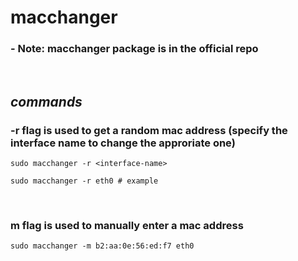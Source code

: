 # macchanger
### - Note: macchanger package is in the official repo

<br>

## **_commands_** 

### -r flag is used to get a random mac address (specify the interface name to change the approriate one)
```sudo macchanger -r <interface-name>```

```sudo macchanger -r eth0 # example```

<br>

### m flag is used to manually enter a mac address
```sudo macchanger -m b2:aa:0e:56:ed:f7 eth0```
